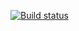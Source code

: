 [![Build status](https://ci.appveyor.com/api/projects/status/lphga3qo94buqxd3?svg=true)](https://ci.appveyor.com/project/sarkomath/card-delivery)